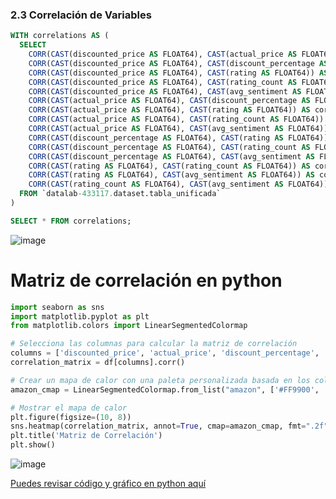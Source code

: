 ### 2.3 Correlación de Variables

```sql
WITH correlations AS (
  SELECT 
    CORR(CAST(discounted_price AS FLOAT64), CAST(actual_price AS FLOAT64)) AS corr_discounted_actual,
    CORR(CAST(discounted_price AS FLOAT64), CAST(discount_percentage AS FLOAT64)) AS corr_discounted_discount,
    CORR(CAST(discounted_price AS FLOAT64), CAST(rating AS FLOAT64)) AS corr_discounted_rating,
    CORR(CAST(discounted_price AS FLOAT64), CAST(rating_count AS FLOAT64)) AS corr_discounted_rating_count,
    CORR(CAST(discounted_price AS FLOAT64), CAST(avg_sentiment AS FLOAT64)) AS corr_discounted_sentiment,
    CORR(CAST(actual_price AS FLOAT64), CAST(discount_percentage AS FLOAT64)) AS corr_actual_discount,
    CORR(CAST(actual_price AS FLOAT64), CAST(rating AS FLOAT64)) AS corr_actual_rating,
    CORR(CAST(actual_price AS FLOAT64), CAST(rating_count AS FLOAT64)) AS corr_actual_rating_count,
    CORR(CAST(actual_price AS FLOAT64), CAST(avg_sentiment AS FLOAT64)) AS corr_actual_sentiment,
    CORR(CAST(discount_percentage AS FLOAT64), CAST(rating AS FLOAT64)) AS corr_discount_rating,
    CORR(CAST(discount_percentage AS FLOAT64), CAST(rating_count AS FLOAT64)) AS corr_discount_rating_count,
    CORR(CAST(discount_percentage AS FLOAT64), CAST(avg_sentiment AS FLOAT64)) AS corr_discount_sentiment,
    CORR(CAST(rating AS FLOAT64), CAST(rating_count AS FLOAT64)) AS corr_rating_rating_count,
    CORR(CAST(rating AS FLOAT64), CAST(avg_sentiment AS FLOAT64)) AS corr_rating_sentiment,
    CORR(CAST(rating_count AS FLOAT64), CAST(avg_sentiment AS FLOAT64)) AS corr_rating_count_sentiment
  FROM `datalab-433117.dataset.tabla_unificada`
)

SELECT * FROM correlations;
```

![image](https://github.com/user-attachments/assets/ec58bd37-29cf-45a9-b3e0-52beaa6c27b7)


# **Matriz de correlación en python**
```python
import seaborn as sns
import matplotlib.pyplot as plt
from matplotlib.colors import LinearSegmentedColormap

# Selecciona las columnas para calcular la matriz de correlación
columns = ['discounted_price', 'actual_price', 'discount_percentage', 'rating', 'rating_count', 'avg_sentiment']
correlation_matrix = df[columns].corr()

# Crear un mapa de calor con una paleta personalizada basada en los colores de Amazon
amazon_cmap = LinearSegmentedColormap.from_list("amazon", ['#FF9900', '#146EB4'], N=50)

# Mostrar el mapa de calor
plt.figure(figsize=(10, 8))
sns.heatmap(correlation_matrix, annot=True, cmap=amazon_cmap, fmt=".2f")
plt.title('Matriz de Correlación')
plt.show()
```
![image](https://github.com/user-attachments/assets/209ab4ba-900d-4d3c-84fe-aa6e197901f2)



[Puedes revisar código y gráfico en python aquí](https://github.com/jesolav/Datalab_Amazon_Sales_Proyecto_3_Laboratoria/blob/7222218f57591640ce512dbc8a47b0419317f403/EDA/Correlaci%C3%B3n.ipynb
)




